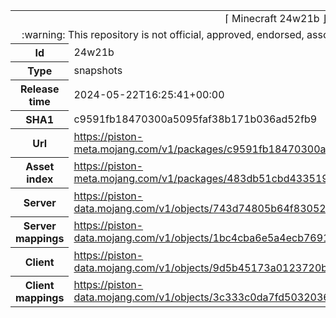 <html><table>
<tr><td colspan="2" align="center"><img width="0" height="0"><br/>⌈ Minecraft 24w21b ⌋<br/><img width="0" height="0"></td></tr>
<tr><td colspan="2" align="center"><img width="0" height="0"><br/>
:warning: This repository is not official, approved, endorsed, associated or connected with Mojang :warning:
<br/><img width="0" height="0"></td></tr>
<tr><th>Id</th><td>24w21b</td></tr>
<tr><th>Type</th><td>snapshots</td></tr>
<tr><th>Release time</th><td>2024-05-22T16:25:41+00:00</td></tr>
<tr><th>SHA1</th><td>c9591fb18470300a5095faf38b171b036ad52fb9</td></tr>
<tr><th>Url</th><td><a href="https://piston-meta.mojang.com/v1/packages/c9591fb18470300a5095faf38b171b036ad52fb9/24w21b.json">https://piston-meta.mojang.com/v1/packages/c9591fb18470300a5095faf38b171b036ad52fb9/24w21b.json</a></td></tr>
<tr><th>Asset index</th><td><a href="https://piston-meta.mojang.com/v1/packages/483db51cbd4335190b40f225213b7b03a1075a80/17.json">https://piston-meta.mojang.com/v1/packages/483db51cbd4335190b40f225213b7b03a1075a80/17.json</a></td></tr>
<tr><th>Server</th><td><a href="https://piston-data.mojang.com/v1/objects/743d74805b64f83052fe449993f42182f76b129e/server.jar">https://piston-data.mojang.com/v1/objects/743d74805b64f83052fe449993f42182f76b129e/server.jar</a></td></tr>
<tr><th>Server mappings</th><td><a href="https://piston-data.mojang.com/v1/objects/1bc4cba6e5a4ecb769110a2e310f91fe299aed79/server.txt">https://piston-data.mojang.com/v1/objects/1bc4cba6e5a4ecb769110a2e310f91fe299aed79/server.txt</a></td></tr>
<tr><th>Client</th><td><a href="https://piston-data.mojang.com/v1/objects/9d5b45173a0123720bae94afc8a35d742e559d5a/client.jar">https://piston-data.mojang.com/v1/objects/9d5b45173a0123720bae94afc8a35d742e559d5a/client.jar</a></td></tr>
<tr><th>Client mappings</th><td><a href="https://piston-data.mojang.com/v1/objects/3c333c0da7fd50320367a778e38d80a7a40ab15b/client.txt">https://piston-data.mojang.com/v1/objects/3c333c0da7fd50320367a778e38d80a7a40ab15b/client.txt</a></td></tr>
</table></html>